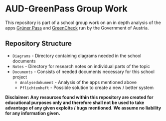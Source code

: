 # AUD-GreenPass Group Work

This repository is part of a school group work on an in depth analysis of the apps [Grüner Pass](https://gruenerpass.gv.at/) and [GreenCheck](https://greencheck.gv.at/) run by the Government of Austria. 

## Repository Structure

* `Diagrams` - Directory containing diagrams needed in the school documents
* `Notes` - Directory for research notes on individual parts of the topic
* `Documents` - Consists of needed documents necessary for this school project
  * `Analysedokument` - Analysis of the apps mentioned above
  * `Pflichtenheft` - Possible solution to create a new / better system

**Disclaimer: Any resources found within this repository are created for educational purposes only and therefore shall not be used to take advantage of any given exploits / bugs mentioned. We assume no liability for any information given.**